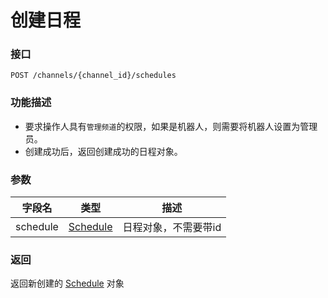 # 创建日程

### 接口
`POST /channels/{channel_id}/schedules`

### 功能描述
- 要求操作人具有`管理频道`的权限，如果是机器人，则需要将机器人设置为管理员。
- 创建成功后，返回创建成功的日程对象。

### 参数

| 字段名    | 类型   | 描述             |
| --------- | ------ | ---------------- |
| schedule | [Schedule](model.md#schedule) | 日程对象，不需要带id |


### 返回
返回新创建的 [Schedule](model.md#schedule) 对象
